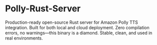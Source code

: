 # Polly-Rust-Server
Production-ready open-source Rust server for Amazon Polly TTS integration. Built for both local and cloud deployment. Zero compilation errors, no warnings—this binary is a diamond. Stable, clean, and used in real environments.
